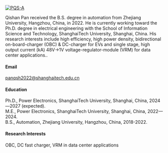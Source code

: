 

[![PQS-A](https://img.shields.io/badge/senli1073-github-blue?logo=github)](https://github.com/PQS-A)

Qishan Pan received the B.S. degree in automation from Zhejiang University, Hangzhou, China, in 2022. He is currently working toward the Ph.D. degree in electrical engineering with the School of Information Science and Technology, ShanghaiTech University, Shanghai, China. His research interests include high efficiency, high power density, bidirectional on-board-charger (OBC) & DC-charger for EVs and single stage, high output current (kA) 48V->1V voltage-regulator-module (VRM) for data center applications..

#### Email
panqsh2022@shanghaitech.edu.cn

#### Education
Ph.D., Power Electronics, ShanghaiTech University, Shanghai, China, 2024—2027 (expected).\
M.E., Power Electronics, ShanghaiTech University, Shanghai, China, 2022—2024.\
B.S., Automation, Zhejiang University, Hangzhou, China, 2018-2022.

#### Research Interests
OBC, DC fast charger, VRM in data center applications

